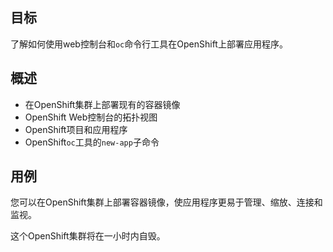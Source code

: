 ## 目标

了解如何使用web控制台和`oc`命令行工具在OpenShift上部署应用程序。

## 概述

* 在OpenShift集群上部署现有的容器镜像
* OpenShift Web控制台的拓扑视图
* OpenShift项目和应用程序
* OpenShift`oc`工具的`new-app`子命令

## 用例

您可以在OpenShift集群上部署容器镜像，使应用程序更易于管理、缩放、连接和监视。

这个OpenShift集群将在一小时内自毁。